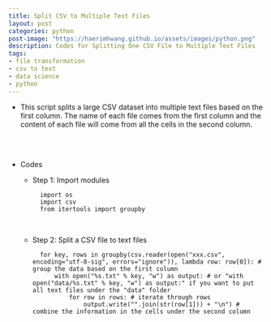 ```yaml
---
title: Split CSV to Multiple Text Files
layout: post
categories: python
post-image: "https://haerimhwang.github.io/assets/images/python.png"
description: Codes for Splitting One CSV File to Multiple Text Files
tags:
- file transformation
- csv to text
- data science
- python
---
```


* This script splits a large CSV dataset into multiple text files based on the first column. The name of each file comes from the first column and the content of each file will come from all the cells in the second column.  
<br> 
<br>

* Codes
    
    * Step 1: Import modules
        
            import os
            import csv 
            from itertools import groupby
            
    <br>  
        
    * Step 2: Split a CSV file to text files
        
            for key, rows in groupby(csv.reader(open("xxx.csv", encoding="utf-8-sig", errors="ignore")), lambda row: row[0]): # group the data based on the first column 
                with open("%s.txt" % key, "w") as output: # or "with open("data/%s.txt" % key, "w") as output:" if you want to put all text files under the "data" folder
                    for row in rows: # iterate through rows            
                        output.write("".join(str(row[1])) + "\n") # combine the information in the cells under the second column
                        
<br>
<br>
            
